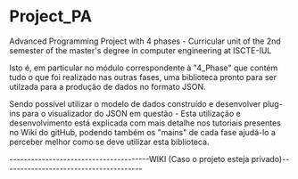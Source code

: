 # Project_PA
Advanced Programming Project with 4 phases - Curricular unit of the 2nd semester of the master's degree in computer engineering at ISCTE-IUL

Isto é, em particular no módulo correspondente à "4_Phase" que contém tudo o que foi realizado nas outras fases, uma biblioteca pronto para ser utilzada para a produção de dados no formato JSON.

Sendo possível utilizar o modelo de dados construído e desenvolver plug-ins para o visualizador do JSON em questão - Esta utilização e desenvolvimento está explicada com mais detalhe nos tutoriais presentes no Wiki do gitHub, podendo também os "mains" de cada fase ajudá-lo a perceber melhor como se deve utilizar esta biblioteca.

---------------------------------------WIKI (Caso o projeto esteja privado)---------------------------------------
